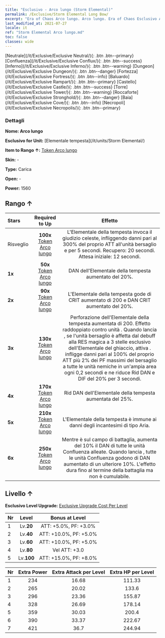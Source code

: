 ```yaml
---
title: "Esclusivo - Arco lungo (Storm Elemental)"
permalink: /Exclusive/Storm Elemental Long Bow/
excerpt: "Era of Chaos Arco lungo. Arco lungo. Era of Chaos Esclusivo Arco lungo. Elementale tempesta Esclusivo."
last_modified_at: 2021-07-27
locale: it
ref: "Storm Elemental Arco lungo.md"
toc: false
classes: wide
---
```

 [Neutrale](/it/Exclusive/Exclusive Neutral/){: .btn .btn--primary} [Confluenza](/it/Exclusive/Exclusive Conflux/){: .btn .btn--success} [Inferno](/it/Exclusive/Exclusive Inferno/){: .btn .btn--warning} [Dungeon](/it/Exclusive/Exclusive Dungeon/){: .btn .btn--danger} [Fortezza](/it/Exclusive/Exclusive Fortress/){: .btn .btn--info} [Baluardo](/it/Exclusive/Exclusive Rampart/){: .btn .btn--primary} [Castello](/it/Exclusive/Exclusive Castle/){: .btn .btn--success} [Torre](/it/Exclusive/Exclusive Tower/){: .btn .btn--warning} [Roccaforte](/it/Exclusive/Exclusive Stronghold/){: .btn .btn--danger} [Baia](/it/Exclusive/Exclusive Cove/){: .btn .btn--info} [Necropoli](/it/Exclusive/Exclusive Necropolis/){: .btn .btn--primary} 

### Dettagli
 **Nome: Arco lungo** 

 **Esclusivo for Unit:** [Elementale tempesta](/it/units/Storm Elemental/) 

 **Item to Rango ↑:** [Token Arco lungo](/ItemsIT/con_914/)

 **Skin:** -

 **Type:** Carica

 **Open:** -

 **Power:** 1560

## Rango ↑

  |     Stars    |  Required to Up | Effetto |
  |:-------------|:---------------:|:---------------:|
  |  Risveglio  | **100x** [Token Arco lungo](/ItemsIT/con_914/) | <Forza della natura> L'Elementale della tempesta invoca il giudizio celeste, infliggendo danni pari al 300% del proprio ATT all'unità bersaglio e <paralizzandola> per 5 secondi. Recupero: 20 secondi. Attesa iniziale: 12 secondi. |
  | **1x** <i class="fas fa-star"/> | **50x** [Token Arco lungo](/ItemsIT/con_914/) | DAN dell'Elementale della tempesta aumentato del 20%. |
  | **2x** <i class="fas fa-star"/> | **90x** [Token Arco lungo](/ItemsIT/con_914/) | L'Elementale della tempesta gode di CRIT aumentato di 200 e DAN CRIT aumentato del 20%. |
  | **3x** <i class="fas fa-star"/> | **130x** [Token Arco lungo](/ItemsIT/con_914/) | Perforazione dell'Elementale della tempesta aumentata di 200. Effetto raddoppiato contro unità <paralizzate>. Quando lancia <Forza della natura>, se l'unità bersaglio è affetta dal debuff alla RES magica a 3 stelle esclusivo dell'Elementale del ghiaccio, attiva <Furia elementale>. <Furia elementale> infligge danni pari al 100% del proprio ATT più 2% dei PF massimi del bersaglio a tutte le unità nemiche in un'ampia area ogni 0,2 secondi e ne riduce Rid DAN e DIF del 20% per 3 secondi. |
  | **4x** <i class="fas fa-star"/> | **170x** [Token Arco lungo](/ItemsIT/con_914/) | Rid DAN dell'Elementale della tempesta aumentata del 25%. |
  | **5x** <i class="fas fa-star"/> | **210x** [Token Arco lungo](/ItemsIT/con_914/) | L'Elementale della tempesta è immune ai danni degli incantesimi di tipo Aria. |
  | **6x** <i class="fas fa-star"/> | **250x** [Token Arco lungo](/ItemsIT/con_914/) | <Riverbero elementale> Mentre è sul campo di battaglia, aumenta del 10% il DAN di tutte le unità Confluenza alleate. Quando lancia <Forza della natura>, tutte le unità Confluenza godono di DAN aumentato di un ulteriore 10%. L'effetto dura fino al termine della battaglia ma non è cumulabile. |


## Livello ↑
 **Esclusivo Level Upgrade:** [Exclusive Upgrade Cost Per Level](/Exclusive/ExclusiveUpgradeCostPerLevel/)

  |  Nr  |   Level  | Bonus at Level |
  |:-----|:--------:|:--------------:|
  | 1 | Lv.**20** | ATT: +5.0%, PF: +3.0% |
  | 2 | Lv.**40** | ATT: +10.0%, PF: +5.0% |
  | 3 | Lv.**60** | ATT: +10.0%, PF: +5.0% |
  | 4 | Lv.**80** | Vel ATT: +3.0 |
  | 5 | Lv.**100** | ATT: +15.0%, PF: +8.0% |


  |  Nr  |  Extra Power | Extra Attack per Level | Extra HP per Level |
  |:-----|:--------:|:--------:|:--------:|
  | 1 | 234 | 16.68 | 111.33 |
  | 2 | 265 | 20.02 | 133.6 |
  | 3 | 296 | 23.36 | 155.87 |
  | 4 | 328 | 26.69 | 178.14 |
  | 5 | 359 | 30.03 | 200.4 |
  | 6 | 390 | 33.37 | 222.67 |
  | 7 | 421 | 36.7 | 244.94 |


